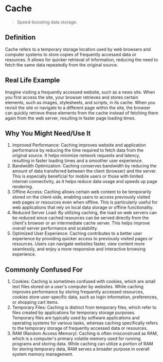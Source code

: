 # Cache
>Speed-boosting data storage.

## Definition

Cache refers to a temporary storage location used by web browsers and computer systems to store copies of frequently accessed data or resources. It allows for quicker retrieval of information, reducing the need to fetch the same data repeatedly from the original source.

## Real Life Example

Imagine visiting a frequently accessed website, such as a news site. When you first access the site, your browser retrieves and stores certain elements, such as images, stylesheets, and scripts, in its cache. When you revisit the site or navigate to a different page within the site, the browser can quickly retrieve these elements from the cache instead of fetching them again from the web server, resulting in faster page loading times.

## Why You Might Need/Use It

1. Improved Performance: Caching improves website and application performance by reducing the time required to fetch data from the original source. It helps minimize network requests and latency, resulting in faster loading times and a smoother user experience.
2. Bandwidth Optimization: Caching conserves bandwidth by reducing the amount of data transferred between the client (browser) and the server. This is especially beneficial for mobile users or those with limited internet connectivity, as it helps reduce data usage and speeds up page rendering.
3. Offline Access: Caching allows certain web content to be temporarily stored on the client-side, enabling users to access previously visited web pages or resources even when offline. This is particularly useful for web applications that rely on local data storage or offline functionality.
4. Reduced Server Load: By utilizing caching, the load on web servers can be reduced since cached resources can be served directly from the client's browser or an intermediate cache server. This helps improve overall server performance and scalability.
5. Optimized User Experience: Caching contributes to a better user experience by providing quicker access to previously visited pages or resources. Users can navigate websites faster, view content more seamlessly, and enjoy a more responsive and interactive browsing experience.

## Commonly Confused For

1. Cookies: Caching is sometimes confused with cookies, which are small text files stored on a user's computer by websites. While caching improves performance by storing frequently accessed resources, cookies store user-specific data, such as login information, preferences, or shopping cart items.
2. Temporary Files: Caching is distinct from temporary files, which refer to files created by applications for temporary storage purposes. Temporary files are typically used by software applications and operating systems for various tasks, whereas caching specifically refers to the temporary storage of frequently accessed data or resources.
3. RAM (Random Access Memory): Caching is often misconstrued as RAM, which is a computer's primary volatile memory used for running programs and storing data. While caching can utilize a portion of RAM for storing temporary data, RAM serves a broader purpose in overall system memory management.